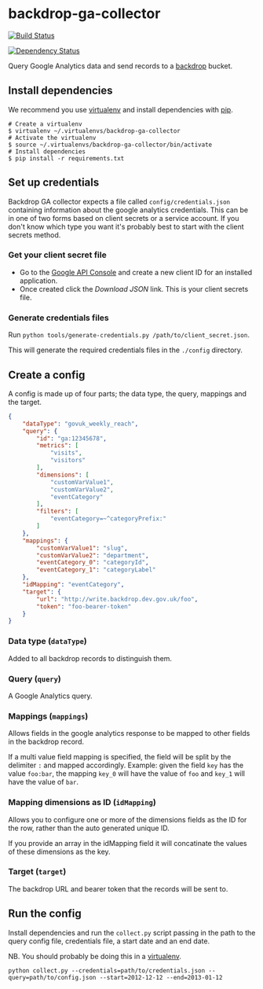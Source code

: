# backdrop-ga-collector

[![Build Status](https://travis-ci.org/alphagov/backdrop-ga-collector.png?branch=master)](https://travis-ci.org/alphagov/backdrop-ga-collector?branch=master)


[![Dependency Status](https://gemnasium.com/alphagov/backdrop-ga-collector.png)](https://gemnasium.com/alphagov/backdrop-ga-collector)

Query Google Analytics data and send records to a [backdrop](https://github.com/alphagov/backdrop) bucket.


## Install dependencies

We recommend you use [virtualenv](https://pypi.python.org/pypi/virtualenv) and install dependencies with [pip](https://pypi.python.org/pypi/pip).

```shell
# Create a virtualenv
$ virtualenv ~/.virtualenvs/backdrop-ga-collector
# Activate the virtualenv
$ source ~/.virtualenvs/backdrop-ga-collector/bin/activate
# Install dependencies
$ pip install -r requirements.txt
```

## Set up credentials

Backdrop GA collector expects a file called `config/credentials.json` containing information about the google analytics credentials. This can be in one of two forms based on client secrets or a service account. If you don't know which type you want it's probably best to start with the client secrets method.

### Get your client secret file

- Go to the [Google API Console](https://code.google.com/apis/console) and create a new client ID for an installed application.
- Once created click the *Download JSON* link. This is your client secrets file.

### Generate credentials files

Run `python tools/generate-credentials.py /path/to/client_secret.json`.

This will generate the required credentials files in the `./config` directory.

## Create a config

A config is made up of four parts; the data type, the query, mappings and the target.

```json
{
    "dataType": "govuk_weekly_reach",
    "query": {
        "id": "ga:12345678",
        "metrics": [
            "visits",
            "visitors"
        ],
        "dimensions": [
            "customVarValue1",
            "customVarValue2",
            "eventCategory"
        ],
        "filters": [
            "eventCategory=~^categoryPrefix:"
        ]
    },
    "mappings": {
        "customVarValue1": "slug",
        "customVarValue2": "department",
        "eventCategory_0": "categoryId",
        "eventCategory_1": "categoryLabel"
    },
    "idMapping": "eventCategory",
    "target": {
        "url": "http://write.backdrop.dev.gov.uk/foo",
        "token": "foo-bearer-token"
    }
}
```

### Data type (`dataType`)

Added to all backdrop records to distinguish them.

### Query (`query`)

A Google Analytics query.

### Mappings (`mappings`)

Allows fields in the google analytics response to be mapped to other fields in the backdrop record.

If a multi value field mapping is specified, the field will be split by the delimiter `:` and mapped accordingly. Example: given the field `key` has the value `foo:bar`, the mapping `key_0` will have the value of `foo` and `key_1` will have the value of `bar`.

### Mapping dimensions as ID (`idMapping`)

Allows you to configure one or more of the dimensions fields as the ID for the row, rather than the auto generated unique ID.

If you provide an array in the idMapping field it will concatinate the values of these dimensions as the key.

### Target (`target`)

The backdrop URL and bearer token that the records will be sent to.


## Run the config

Install dependencies and run the `collect.py` script passing in the path to the query config file, credentials file, a start date and an end date.

NB. You should probably be doing this in a [virtualenv](https://pypi.python.org/pypi/virtualenv).

```shell
python collect.py --credentials=path/to/credentials.json --query=path/to/config.json --start=2012-12-12 --end=2013-01-12
```
